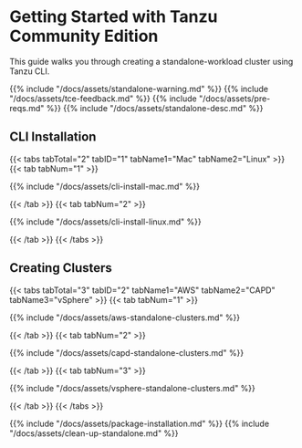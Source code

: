 # Getting Started with Tanzu Community Edition

This guide walks you through creating a standalone-workload cluster using Tanzu
CLI.

{{% include "/docs/assets/standalone-warning.md" %}}
{{% include "/docs/assets/tce-feedback.md" %}}
{{% include "/docs/assets/pre-reqs.md" %}}
{{% include "/docs/assets/standalone-desc.md" %}}

## CLI Installation

{{< tabs tabTotal="2" tabID="1" tabName1="Mac" tabName2="Linux" >}}
{{< tab tabNum="1" >}}

{{% include "/docs/assets/cli-install-mac.md" %}}

{{< /tab >}}
{{< tab tabNum="2" >}}

{{% include "/docs/assets/cli-install-linux.md" %}}

{{< /tab >}}
{{< /tabs >}}

## Creating Clusters

{{< tabs tabTotal="3" tabID="2" tabName1="AWS" tabName2="CAPD" tabName3="vSphere" >}}
{{< tab tabNum="1" >}}

{{% include "/docs/assets/aws-standalone-clusters.md" %}}

{{< /tab >}}
{{< tab tabNum="2" >}}

{{% include "/docs/assets/capd-standalone-clusters.md" %}}

{{< /tab >}}
{{< tab tabNum="3" >}}

{{% include "/docs/assets/vsphere-standalone-clusters.md" %}}

{{< /tab >}}
{{< /tabs >}}

{{% include "/docs/assets/package-installation.md" %}}
{{% include "/docs/assets/clean-up-standalone.md" %}}

